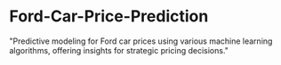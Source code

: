 # Ford-Car-Price-Prediction
"Predictive modeling for Ford car prices using various machine learning algorithms, offering insights for strategic pricing decisions."
